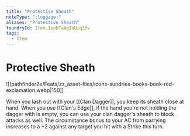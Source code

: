 ```yaml
---
title: "Protective Sheath"
noteType: ":luggage:"
aliases: "Protective Sheath"
foundryId: Item.1oobTaAgIoUiq35v
tags:
  - Item
---
```


# Protective Sheath
![[pathfinder2e/Feats/zz_asset-files/icons-sundries-books-book-red-exclamation.webp|150]]

When you lash out with your [[Clan Dagger]], you keep its sheath close at hand. When you use [[Clan's Edge]], if the hand you're not holding the dagger with is empty, you can use your clan dagger's sheath to block attacks as well. The circumstance bonus to your AC from parrying increases to a +2 against any target you hit with a Strike this turn.


